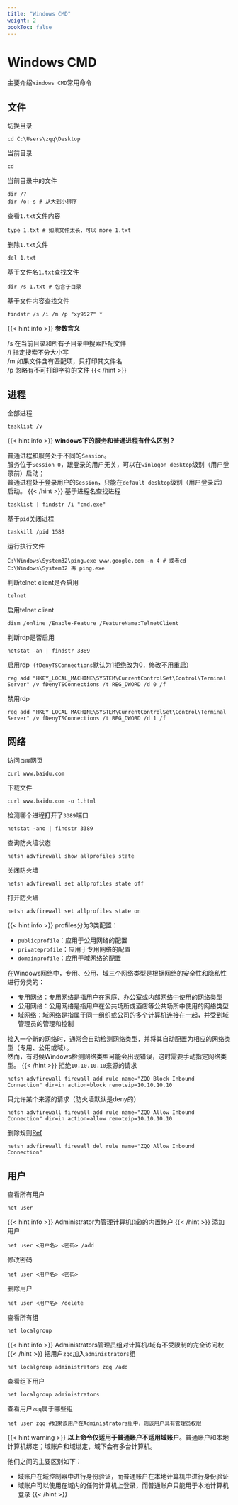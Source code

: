```yaml
---
title: "Windows CMD"
weight: 2
bookToc: false
---
```


# Windows CMD

主要介绍`Windows CMD`常用命令

## 文件

切换目录
```
cd C:\Users\zqq\Desktop
```
当前目录
```
cd
```
当前目录中的文件
```
dir /?
dir /o:-s # 从大到小排序
```
查看`1.txt`文件内容
```
type 1.txt # 如果文件太长，可以 more 1.txt
```
删除`1.txt`文件
```
del 1.txt
```
基于文件名`1.txt`查找文件
```
dir /s 1.txt # 包含子目录
```
基于文件内容查找文件
```
findstr /s /i /m /p "xy9527" *
```
{{< hint info >}}
**参数含义**

/s  在当前目录和所有子目录中搜索匹配文件  
/i  指定搜索不分大小写  
/m  如果文件含有匹配项，只打印其文件名  
/p  忽略有不可打印字符的文件
{{< /hint >}}
## 进程

全部进程
```
tasklist /v
```
{{< hint info >}}
**windows下的服务和普通进程有什么区别？**

普通进程和服务处于不同的`Session`。  
服务位于`Session 0`，跟登录的用户无关，可以在`winlogon desktop`级别（用户登录前）启动；  
普通进程处于登录用户的`Session`，只能在`default desktop`级别（用户登录后）启动。
{{< /hint >}}
基于进程名查找进程
```
tasklist | findstr /i "cmd.exe"
```
基于`pid`关闭进程
```
taskkill /pid 1588
```
运行执行文件
```
C:\Windows\System32\ping.exe www.google.com -n 4 # 或者cd C:\Windows\System32 再 ping.exe
```
判断telnet client是否启用
```
telnet
```
启用telnet client
```
dism /online /Enable-Feature /FeatureName:TelnetClient
```
判断rdp是否启用
```
netstat -an | findstr 3389
```
启用rdp（`fDenyTSConnections`默认为1拒绝改为0，修改不用重启）
```
reg add "HKEY_LOCAL_MACHINE\SYSTEM\CurrentControlSet\Control\Terminal Server" /v fDenyTSConnections /t REG_DWORD /d 0 /f
```
禁用rdp
```
reg add "HKEY_LOCAL_MACHINE\SYSTEM\CurrentControlSet\Control\Terminal Server" /v fDenyTSConnections /t REG_DWORD /d 1 /f
```

## 网络

访问`百度`网页
```
curl www.baidu.com
```
下载文件
```
curl www.baidu.com -o 1.html
```
检测哪个进程打开了`3389`端口
```
netstat -ano | findstr 3389
```
查询防火墙状态
```
netsh advfirewall show allprofiles state
```
关闭防火墙
```
netsh advfirewall set allprofiles state off
```
打开防火墙
```
netsh advfirewall set allprofiles state on
```
{{< hint info >}}
profiles分为3类配置：  
- `publicprofile`：应用于公用网络的配置
- `privateprofile`：应用于专用网络的配置
- `domainprofile`：应用于域网络的配置

在Windows网络中，专用、公用、域三个网络类型是根据网络的安全性和隐私性进行分类的：
- 专用网络：专用网络是指用户在家庭、办公室或内部网络中使用的网络类型
- 公用网络：公用网络是指用户在公共场所或酒店等公共场所中使用的网络类型
- 域网络：域网络是指属于同一组织或公司的多个计算机连接在一起，并受到域管理员的管理和控制

接入一个新的网络时，通常会自动检测网络类型，并将其自动配置为相应的网络类型（专用、公用或域）。  
然而，有时候Windows检测网络类型可能会出现错误，这时需要手动指定网络类型。
{{< /hint >}}
拒绝`10.10.10.10`来源的请求
```
netsh advfirewall firewall add rule name="ZQQ Block Inbound Connection" dir=in action=block remoteip=10.10.10.10
```
只允许某个来源的请求（防火墙默认是deny的）
```
netsh advfirewall firewall add rule name="ZQQ Allow Inbound Connection" dir=in action=allow remoteip=10.10.10.10
```
删除规则[Ref](https://serverfault.com/questions/1021182/windows-10-firewall-block-any-ip-address-but-one)
```
netsh advfirewall firewall del rule name="ZQQ Allow Inbound Connection"
```

## 用户
查看所有用户
```
net user
```
{{< hint info >}}
Administrator为管理计算机(域)的内置帐户
{{< /hint >}}
添加用户
```
net user <用户名> <密码> /add
```
修改密码
```
net user <用户名> <密码>
```
删除用户
```
net user <用户名> /delete
```
查看所有组
```
net localgroup
```
{{< hint info >}}
Administrators管理员组对计算机/域有不受限制的完全访问权
{{< /hint >}}
把用户`zqq`加入`administrators`组
```
net localgroup administrators zqq /add
```
查看组下用户
```
net localgroup administrators
```
查看用户`zqq`属于哪些组
```
net user zqq #如果该用户在Administrators组中，则该用户具有管理员权限
```
{{< hint warning >}}
**以上命令仅适用于普通账户不适用域账户**。普通账户和本地计算机绑定；域账户和域绑定，域下会有多台计算机。

他们之间的主要区别如下：
- 域账户在域控制器中进行身份验证，而普通账户在本地计算机中进行身份验证
- 域账户可以使用在域内的任何计算机上登录，而普通账户只能用于本地计算机登录
{{< /hint >}}